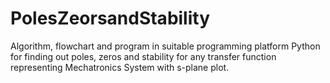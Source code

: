 # PolesZeorsandStability
 Algorithm, flowchart and program in suitable programming platform Python for finding out poles, zeros and stability for any transfer function representing Mechatronics System with s-plane plot. 
